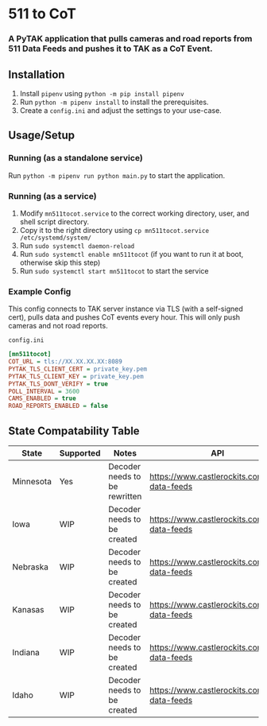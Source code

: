 # 511 to CoT
### A PyTAK application that pulls cameras and road reports from 511 Data Feeds and pushes it to TAK as a CoT Event.


## Installation

1. Install `pipenv` using `python -m pip install pipenv`
2. Run `python -m pipenv install` to install the prerequisites.
3. Create a `config.ini` and adjust the settings to your use-case.

## Usage/Setup

### Running (as a standalone service)

Run `python -m pipenv run python main.py` to start the application.

### Running (as a service)

1. Modify `mn511tocot.service` to the correct working directory, user, and shell script directory.
2. Copy it to the right directory using `cp mn511tocot.service /etc/systemd/system/`
3. Run `sudo systemctl daemon-reload`
4. Run `sudo systemctl enable mn511tocot` (if you want to run it at boot, otherwise skip this step)
5. Run `sudo systemctl start mn511tocot` to start the service

### Example Config
This config connects to TAK server instance via TLS (with a self-signed cert), pulls data and pushes CoT events every hour. This will only push cameras and not road reports.

`config.ini`
```ini
[mn511tocot]
COT_URL = tls://XX.XX.XX.XX:8089
PYTAK_TLS_CLIENT_CERT = private_key.pem
PYTAK_TLS_CLIENT_KEY = private_key.pem
PYTAK_TLS_DONT_VERIFY = true
POLL_INTERVAL = 3600
CAMS_ENABLED = true
ROAD_REPORTS_ENABLED = false
```

## State Compatability Table
| State         | Supported     | Notes | API|
|--------------|-----------|------------|----|
| Minnesota | Yes      |Decoder needs to be rewritten|https://www.castlerockits.com/xml-data-feeds|
| Iowa | WIP      | Decoder needs to be created|https://www.castlerockits.com/xml-data-feeds|
| Nebraska | WIP      | Decoder needs to be created|https://www.castlerockits.com/xml-data-feeds|
| Kanasas | WIP      | Decoder needs to be created|https://www.castlerockits.com/xml-data-feeds|
| Indiana | WIP      | Decoder needs to be created|https://www.castlerockits.com/xml-data-feeds|
| Idaho | WIP      | Decoder needs to be created|https://www.castlerockits.com/xml-data-feeds|
